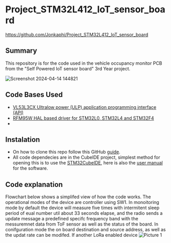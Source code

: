 # Project_STM32L412_IoT_sensor_board
https://github.com/Jonkaphi/Project_STM32L412_IoT_sensor_board
## Summary
This repository is for the code used in the vehicle occupancy monitor PCB from the "Self Powered IoT sensor board" 3rd Year project. 

![Screenshot 2024-04-14 144821](https://github.com/Jonkaphi/Project_STM32L412_IoT_sensor_board/assets/103381620/422ad319-b25d-4ee4-b1fa-c5ecad54b088=100x250)

## Code Bases Used
* [VL53L3CX Ultralow power (ULP) application programming interface (API)](https://www.st.com/en/embedded-software/stsw-img033.html)
* [RFM95W HAL based driver for STM32L0, STM32L4 and STM32F4](https://github.com/henriheimann/stm32-hal-rfm95)
* 
## Instalation
* On how to clone this repo follow this GitHub [guide](https://docs.github.com/en/repositories/creating-and-managing-repositories/cloning-a-repository?tool=desktop).
* All code dependecies are in the CubeIDE project, simplest method for opening this is to use the [STM32CubeIDE](https://www.st.com/en/development-tools/stm32cubeide.html), here is also the [user manual](https://www.st.com/resource/en/user_manual/um2609-stm32cubeide-user-guide-stmicroelectronics.pdf) for the software.

## Code explanation
Flowchart below shows a simplifed view of how the code works. The operational modes of the device are controller using SW1. In monoitoring mode by default the device will measure five times with intermitent sleep period of eual number util about 33 seconds elapse, and the radio sends a update message a predefined specifc frequency band with the messuremnet data from ToF sensor as well as the status of the board. In conifguration mode the on board destination and source address, as well as the updat rate can be modifed. If another LoRa enabled device 
![Picture 1](https://github.com/Jonkaphi/Project_STM32L412_IoT_sensor_board/assets/103381620/528a8c67-f28a-4a88-9b1c-21e896c0a08e)


